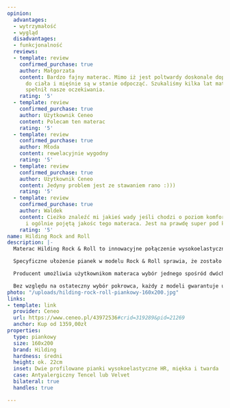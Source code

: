 ```yaml
---
opinion:
  advantages:
  - wytrzymałość
  - wygląd
  disadvantages:
  - funkcjonalność
  reviews:
  - template: review
    confirmed_purchase: true
    author: Małgorzata
    content: Bardzo fajny materac. Mimo iż jest poltwardy doskonale dopasowuje się
      do ciała i mięśnie są w stanie odpocząć. Szukaliśmy kilka lat materaca i ten
      spełnił nasze oczekiwania.
    rating: '5'
  - template: review
    confirmed_purchase: true
    author: Użytkownik Ceneo
    content: Polecam ten materac
    rating: '5'
  - template: review
    confirmed_purchase: true
    author: Młoda
    content: rewelacyjnie wygodny
    rating: '5'
  - template: review
    confirmed_purchase: true
    author: Użytkownik Ceneo
    content: Jedyny problem jest ze stawaniem rano :)))
    rating: '5'
  - template: review
    confirmed_purchase: true
    author: Waldek
    content: Cieżko znaleźć mi jakieś wady jeśli chodzi o poziom komfortu, o wygląd
      i ogólnie pojętą jakośc tego materaca. Jest na prawdę super pod każdym względem.
    rating: '5'
name: Hilding Rock and Roll
description: |-
  Materac Hilding Rock & Roll to innowacyjne połączenie wysokoelastycznych pianek o specyficznym, falowanym kształcie. Uzupełniają się one wzajemnie, tworząc spójną całość. Po jednej stronie materaca znajduje się podłoże z pianki twardej (zielonej), a po drugiej z pianki miękkiej (białej). Dzięki temu użytkownik może dostosować twardość materaca do swoich indywidualnych preferencji lub zaleceń lekarza.

  Specyficzne ułożenie pianek w modelu Rock & Roll sprawia, że zostało wyróżnionych siedem stref twardości materaca, gdzie każda z nich odpowiada za podparcie konkretnych partii mięśniowych. Hilding Rock & Roll dzięki swojej strukturze gwarantuje przewiewność i regularną wentylację wkładu, co znacznie wydłuża wytrzymałość materaca.

  Producent umożliwia użytkownikom materaca wybór jednego spośród dwóch rodzajów antyalergicznych pokrowców. Pierwszym z nich jest Tencel stworzony z naturalnych włókien wiskozy. Naturalny skład pokrowca materaca hamuje rozwój bakterii i zapobiega ich powstawaniu, a przy tym kontroluje poziom wilgotności podczas snu. Velvet to drugi typ pokrowca, jaki mają do wyboru użytkownicy materaca Hilding Rock & Roll. Jego głównymi cechami są delikatność i miękkość. Dodatkowo pokrowiec Velvet jest aksamitny w dotyku i nie podrażnia skóry. Do jego produkcji stosuje się technologię Plotex, która zwalcza szkodliwe alergeny. Technologia ta polega na umieszczeniu w materiale pokrowca probiotyków w kapsułkach, które pękają pod ciężarem ciała. Jest to zatem idealne rozwiązanie dla osób cierpiących na alergie związane z obecnością roztoczy.

  Bez względu na ostateczny wybór pokrowca, każdy z modeli gwarantuje użytkownikom materaca zdrowy i bezpieczny sen. Zarówno pokrowiec Velvet, jak i Tencel można prać w temperaturze 60°C.
photo: "/uploads/hilding-rock-roll-piankowy-160x200.jpg"
links:
- template: link
  provider: Ceneo
  url: https://www.ceneo.pl/43972536#crid=319289&pid=21269
  anchor: Kup od 1359,00zł
properties:
  type: piankowy
  size: 160x200
  brand: Hilding
  hardness: średni
  height: ok. 22cm
  inset: Dwie profilowane pianki wysokoelastyczne HR, miękka i twarda
  case: Antyalergiczny Tencel lub Velvet
  bilateral: true
  handles: true

---
```

